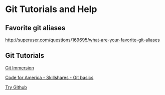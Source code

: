 # Git Tutorials and Help

## Favorite git aliases

http://superuser.com/questions/169695/what-are-your-favorite-git-aliases

## Git Tutorials

[Git Immersion](http://gitimmersion.com)

[Code for America - Skillshares - Git basics](https://github.com/codeforamerica/skillshares/tree/master/git_basics)

[Try Github](http://try.github.com)

